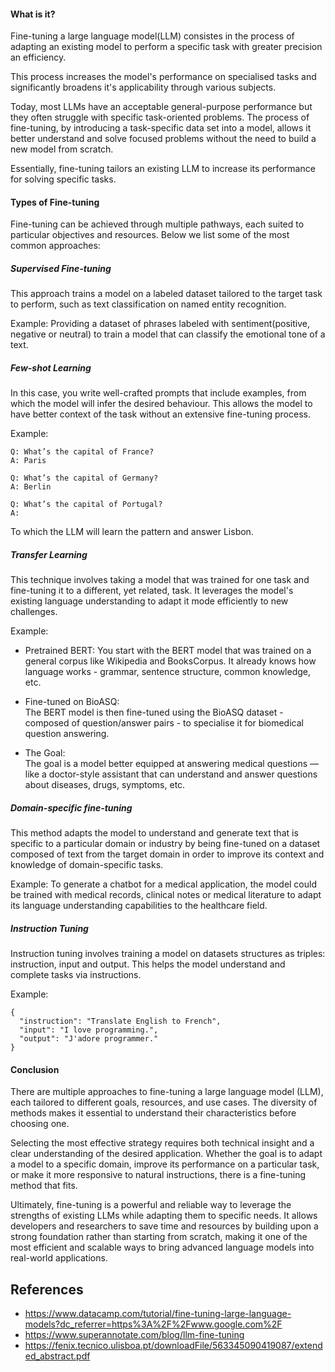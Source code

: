 
#### What is it?

Fine-tuning a large language model(LLM) consistes in the process of adapting an existing model to perform a specific task with greater precision an efficiency.

This process increases the model's performance on specialised tasks and significantly broadens it's applicability through various subjects.

Today, most LLMs have an acceptable general-purpose performance but they often struggle with specific task-oriented problems. The process of fine-tuning, by introducing a task-specific data set into a model, allows it better understand and solve focused problems without the need to build a new model from scratch.

Essentially, fine-tuning tailors an existing LLM to increase its performance for solving specific tasks.

#### Types of Fine-tuning

Fine-tuning can be achieved through multiple pathways, each suited to particular objectives and resources. Below we list some of the most common approaches:

##### Supervised Fine-tuning

This approach trains a model on a labeled dataset tailored to the target task to perform, such as text classification on named entity recognition.

Example:
Providing a dataset of phrases labeled with sentiment(positive, negative or neutral) to train a model that can classify the emotional tone of a text.

##### Few-shot Learning

In this case, you write well-crafted prompts that include examples, from which the model will infer the desired behaviour. This allows the model to have better context of the task without an extensive fine-tuning process.

Example:
```
Q: What’s the capital of France?
A: Paris

Q: What’s the capital of Germany?
A: Berlin

Q: What’s the capital of Portugal?
A:

```

To which the LLM will learn the pattern and answer Lisbon.
##### Transfer Learning

This technique involves taking a model that was trained for one task and fine-tuning it to a different, yet related, task. It leverages the model's existing language understanding to adapt it mode efficiently to new challenges.

Example:
- Pretrained BERT:
  You start with the BERT model that was trained on a general corpus like Wikipedia and BooksCorpus. It already knows how language works - grammar, sentence structure, common knowledge, etc.

- Fine-tuned on BioASQ:  
  The BERT model is then fine-tuned using the BioASQ dataset - composed of question/answer pairs - to specialise it for biomedical question answering.

- The Goal:  
  The goal is a model better equipped at answering medical questions — like a doctor-style assistant that can understand and answer questions about diseases, drugs, symptoms, etc.

##### Domain-specific fine-tuning

This method adapts the model to understand and generate text that is specific to a particular domain or industry by being fine-tuned on a dataset composed of text from the target domain in order to improve its context and knowledge of domain-specific tasks.

Example:
To generate a chatbot for a medical application, the model could be trained with medical records, clinical notes or medical literature to adapt its language understanding capabilities to the healthcare field.

##### Instruction Tuning

Instruction tuning involves training a model on datasets structures as triples: instruction, input and output. This helps the model understand and complete tasks via instructions.

Example:

```
{
  "instruction": "Translate English to French",
  "input": "I love programming.",
  "output": "J'adore programmer."
}
```

#### Conclusion

There are multiple approaches to fine-tuning a large language model (LLM), each tailored to different goals, resources, and use cases. The diversity of methods makes it essential to understand their characteristics before choosing one.

Selecting the most effective strategy requires both technical insight and a clear understanding of the desired application. Whether the goal is to adapt a model to a specific domain, improve its performance on a particular task, or make it more responsive to natural instructions, there is a fine-tuning method that fits.

Ultimately, fine-tuning is a powerful and reliable way to leverage the strengths of existing LLMs while adapting them to specific needs. It allows developers and researchers to save time and resources by building upon a strong foundation rather than starting from scratch, making it one of the most efficient and scalable ways to bring advanced language models into real-world applications.

## References

- https://www.datacamp.com/tutorial/fine-tuning-large-language-models?dc_referrer=https%3A%2F%2Fwww.google.com%2F
- https://www.superannotate.com/blog/llm-fine-tuning
- https://fenix.tecnico.ulisboa.pt/downloadFile/563345090419087/extended_abstract.pdf